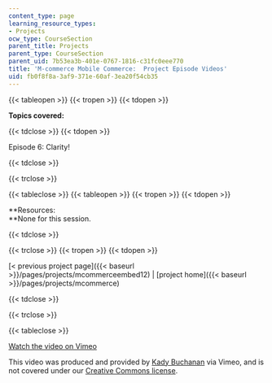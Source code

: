 ```yaml
---
content_type: page
learning_resource_types:
- Projects
ocw_type: CourseSection
parent_title: Projects
parent_type: CourseSection
parent_uid: 7b53ea3b-401e-0767-1816-c31fc0eee770
title: 'M-commerce Mobile Commerce:  Project Episode Videos'
uid: fb0f8f8a-3af9-371e-60af-3ea20f54cb35
---
```


{{< tableopen >}}
{{< tropen >}}
{{< tdopen >}}


**Topics covered:**


{{< tdclose >}}
{{< tdopen >}}


Episode 6: Clarity!


{{< tdclose >}}

{{< trclose >}}

{{< tableclose >}}
{{< tableopen >}}
{{< tropen >}}
{{< tdopen >}}


**Resources:  
**None for this session.


{{< tdclose >}}

{{< trclose >}}
{{< tropen >}}
{{< tdopen >}}


[\< previous project page]({{< baseurl >}}/pages/projects/mcommerceembed12) | [project home]({{< baseurl >}}/pages/projects/mcommerce)


{{< tdclose >}}

{{< trclose >}}

{{< tableclose >}}

[Watch the video on Vimeo](http://vimeo.com/moogaloop.swf?clip_id=2290430&server=vimeo.com&show_title=0&show_byline=0&show_portrait=0&color=&fullscreen=0&group_id=)

This video was produced and provided by [Kady Buchanan](http://vimeo.com/user720392) via Vimeo, and is not covered under our [Creative Commons license](/terms/#cc).